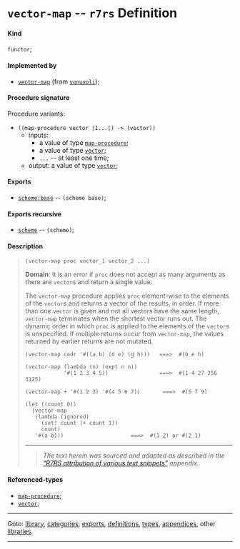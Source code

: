 

<a id='definition__r7rs__vector-map'></a>

# `vector-map` -- `r7rs` Definition


<a id='definition__r7rs__vector-map__kind'></a>

#### Kind

`functor`;


<a id='definition__r7rs__vector-map__implemented-by'></a>

#### Implemented by

 * [`vector-map`](../../vonuvoli/definitions/vector-map.md#definition__vonuvoli__vector-map) (from [`vonuvoli`](../../vonuvoli/_index.md#library__vonuvoli));


<a id='definition__r7rs__vector-map__procedure-signature'></a>

#### Procedure signature

Procedure variants:
 * `((map-procedure vector |1...|) -> (vector))`
   * inputs:
     * a value of type [`map-procedure`](../../r7rs/types/map-procedure.md#type__r7rs__map-procedure);
     * a value of type [`vector`](../../r7rs/types/vector.md#type__r7rs__vector);
     * `...` -- at least one time;
   * output: a value of type [`vector`](../../r7rs/types/vector.md#type__r7rs__vector);


<a id='definition__r7rs__vector-map__exports'></a>

#### Exports

 * [`scheme:base`](../../r7rs/exports/scheme_3a_base.md#export__r7rs__scheme_3a_base) -- `(scheme base)`;


<a id='definition__r7rs__vector-map__exports-recursive'></a>

#### Exports recursive

 * [`scheme`](../../r7rs/exports/scheme.md#export__r7rs__scheme) -- `(scheme)`;


<a id='definition__r7rs__vector-map__description'></a>

#### Description

> ````
> (vector-map proc vector_1 vector_2 ...)
> ````
> 
> 
> **Domain**:  It is an error if `proc` does not
> accept as many arguments as there are `vector`s
> and return a single value.
> 
> The `vector-map` procedure applies `proc` element-wise to the elements of the
> `vector`s and returns a vector of the results, in order.
> If more than one `vector` is given and not all vectors have the same length,
> `vector-map` terminates when the shortest vector runs out.
> The dynamic order in which `proc` is applied to the elements of the
> `vector`s is unspecified.
> If multiple returns occur from `vector-map`,
> the values returned by earlier returns are not mutated.
> 
> ````
> (vector-map cadr '#((a b) (d e) (g h)))   ===>  #(b e h)
> 
> (vector-map (lambda (n) (expt n n))
>             '#(1 2 3 4 5))                ===>  #(1 4 27 256 3125)
> 
> (vector-map + '#(1 2 3) '#(4 5 6 7))       ===>  #(5 7 9)
> 
> (let ((count 0))
>   (vector-map
>    (lambda (ignored)
>      (set! count (+ count 1))
>      count)
>    '#(a b)))                     ===>  #(1 2) or #(2 1)
> ````
> 
> 
> ----
> > *The text herein was sourced and adapted as described in the ["R7RS attribution of various text snippets"](../../r7rs/appendices/attribution.md#appendix__r7rs__attribution) appendix.*


<a id='definition__r7rs__vector-map__referenced-types'></a>

#### Referenced-types

 * [`map-procedure`](../../r7rs/types/map-procedure.md#type__r7rs__map-procedure);
 * [`vector`](../../r7rs/types/vector.md#type__r7rs__vector);

----

Goto: [library](../../r7rs/_index.md#library__r7rs), [categories](../../r7rs/categories/_index.md#toc__r7rs__categories), [exports](../../r7rs/exports/_index.md#toc__r7rs__exports), [definitions](../../r7rs/definitions/_index.md#toc__r7rs__definitions), [types](../../r7rs/types/_index.md#toc__r7rs__types), [appendices](../../r7rs/appendices/_index.md#toc__r7rs__appendices), other [libraries](../../_libraries.md#toc__libraries).

----

